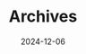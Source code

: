 ---
title: "Archives"
date: 2024-12-06
layout: "archives"
slug: "archives"
menu:
    main:
        weight: 2
        params: 
            icon: archives
---